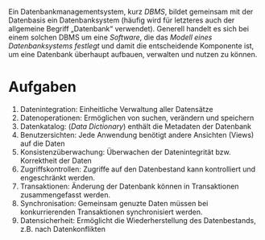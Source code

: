 Ein Datenbankmanagementsystem, kurz *DBMS*, bildet gemeinsam mit der Datenbasis ein Datenbanksystem (häufig wird für letzteres auch der allgemeine Begriff „Datenbank“ verwendet). Generell handelt es sich bei einem solchen DBMS um eine *Software*, die das *Modell eines Datenbanksystems festlegt* und damit die entscheidende Komponente ist, um eine Datenbank überhaupt aufbauen, verwalten und nutzen zu können.

# Aufgaben
1. Datenintegration: Einheitliche Verwaltung aller Datensätze
2. Datenoperationen: Ermöglichen von suchen, verändern und speichern
3. Datenkatalog: (*Data Dictionary*) enthält die Metadaten der Datenbank
4. Benutzersichten: Jede Anwendung benötigt andere Ansichten (Views) auf die Daten
5. Konsistenzüberwachung: Überwachen der Datenintegrität bzw. Korrektheit der Daten
6. Zugriffskontrollen: Zugriffe auf den Datenbestand kann kontrolliert und engeschränkt werden.
7. Transaktionen: Änderung der Datenbank können in Transaktionen zusammengefasst werden.
8. Synchronisation: Gemeinsam genuzte Daten müssen bei konkurrierenden Transaktionen synchronisiert werden.
9. Datensicherheit: Ermöglicht die Wiederherstellung des Datenbestands, z.B. nach Datenkonflikten
